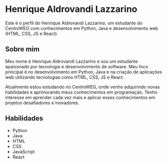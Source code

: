 # Henrique Aldrovandi Lazzarino

Este é o perfil do Henrique Aldrovandi Lazzarino, um estudante do CentroWEG com conhecimentos em Python, Java e desenvolvimento web (HTML, CSS, JS e React).

## Sobre mim

Meu nome é Henrique Aldrovandi Lazzarino e sou um estudante apaixonado por tecnologia e desenvolvimento de software. Meu foco principal é no desenvolvimento em Python, Java e na criação de aplicações web utilizando tecnologias como HTML, CSS, JS e React.

Atualmente estou estudando no CentroWEG, onde venho adquirindo novas habilidades e aprimorando meus conhecimentos em programação. Tenho interesse em aprender cada vez mais e aplicar esses conhecimentos em projetos desafiadores e inovadores.

## Habilidades

- Python
- Java
- HTML
- CSS
- JavaScript
- React
